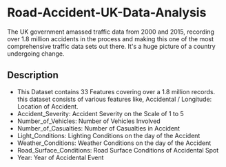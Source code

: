 # Road-Accident-UK-Data-Analysis
The UK government amassed traffic data from 2000 and 2015, recording over 1.8 million accidents in the process and making this one of the most comprehensive traffic data sets out there. It's a huge picture of a country undergoing change.

## Description
* This Dataset contains 33 Features covering over a 1.8 million records. this dataset consists of various features like, Accidental / Longitude: Location of Accident.
* Accident_Severity: Accident Severity on the Scale of 1 to 5
* Number_of_Vehicles: Number of Vehicles Involved
* Number_of_Casualties: Number of Casualties in Accident
* Light_Conditions: Lighting Conditions on the day of the Accident
* Weather_Conditions: Weather Conditions on the day of the Accident
* Road_Surface_Conditions: Road Surface Conditions of Accidental Spot
* Year: Year of Accidental Event
